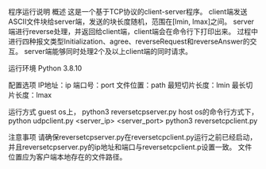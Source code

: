程序运行说明
概述
这是一个基于TCP协议的client-server程序。
client端发送ASCII文件块给server端，发送的块长度随机，范围在[lmin, lmax]之间。
server端进行reverse处理，并返回给client端，client端会在命令行下打印出来。
过程中进行四种报文类型Initialization、agree、reverseRequest和reverseAnswer的交互。
server端能够同时处理2个及以上client端的同时请求。

运行环境
Python 3.8.10

配置选项
IP地址：ip
端口号：port
文件位置：path
最短切片长度：lmin
最长切片长度：lmax

运行方式
guest os上，
python3 reversetcpserver.py
host os的命令行方式下，
python udpclient.py <server_ip> <server_port>
python3 reversetcpclient.py <ip> <port> <path> <lmin> <lmax>

注意事项
请确保reversetcpserver.py在reversetcpclient.py运行之前已经启动，并且reversetcpserver.py的ip地址和端口与reversetcpclient.p设置一致。
文件位置应为客户端本地存在的文件路径。
